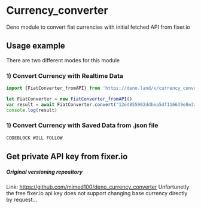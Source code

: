 # Currency_converter
Deno module to convert fiat currencies with initial fetched API from fixer.io

## Usage example
There are two different modes for this module

### 1) Convert Currency with Realtime Data
```js
import {FiatConverter_fromAPI} from 'https://deno.land/x/currency_converter@v0.3.3/api_mod.ts'

let FiatConverter = new FiatConverter_fromAPI()
var result = await FiatConverter.convert("12ed855902ddbea5df116639e8e3a1b2",15,"EUR","RUB")
console.log(result)
```

### 1) Convert Currency with Saved Data from .json file
```js
CODEBLOCK WILL FOLLOW
```

## Get private API key from fixer.io



##### Original versioning repository
Link: https://github.com/mimed100/deno_currency_converter
Unfortunetly the free fixer.io api key does not support changing base currency directly by request...

